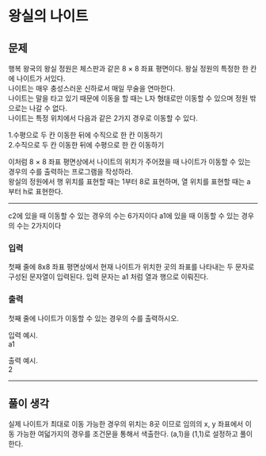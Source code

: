  # 왕실의 나이트


## 문제
행복 왕국의 왕실 정원은 체스판과 같은 8 × 8 좌표 평면이다. 왕실 정원의 특정한 한 칸에 나이트가 서있다.  
나이트는 매우 충성스러운 신하로서 매일 무술을 연마한다.  
나이트는 말을 타고 있기 때문에 이동을 할 때는 L자 형태로만 이동할 수 있으며 정원 밖으로는 나갈 수 없다.  
나이트는 특정 위치에서 다음과 같은 2가지 경우로 이동할 수 있다.  

1.수평으로 두 칸 이동한 뒤에 수직으로 한 칸 이동하기  
2.수직으로 두 칸 이동한 뒤에 수평으로 한 칸 이동하기

이처럼 8 × 8 좌표 평면상에서 나이트의 위치가 주어졌을 때 나이트가 이동할 수 있는 경우의 수를 출력하는
프로그램을 작성하라.  
왕실의 정원에서 행 위치를 표현할 때는 1부터 8로 표현하며, 열 위치를 표현할 때는 a 부터 h로 표현한다. 

---
c2에 있을 때 이동할 수 있는 경우의 수는 6가지이다
a1에 있을 때 이동할 수 있는 경우의 수는 2가지이다

### 입력
첫째 줄에 8x8 좌표 평면상에서 현재 나이트가 위치한 곳의 좌표를 나타내는 두 문자로 구성된 문자열이 입력된다. 입력 문자는 a1 처럼 열과 행으로 이뤄진다.  

### 출력
첫째 줄에 나이트가 이동할 수 있는 경우의 수를 출력하시오.  

입력 예시.  
a1

출력 예시.  
2



-----
## 풀이 생각

실제 나이트가 최대로 이동 가능한 경우의 위치는 8곳 이므로
임의의 x, y 좌표에서 이동 가능한 여덟가지의 경우를 조건문을 통해서 색출한다.
(a,1)을 (1,1)로 설정하고 풀이 한다.
